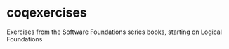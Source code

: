 # coqexercises
Exercises from the Software Foundations series books, starting on Logical Foundations
